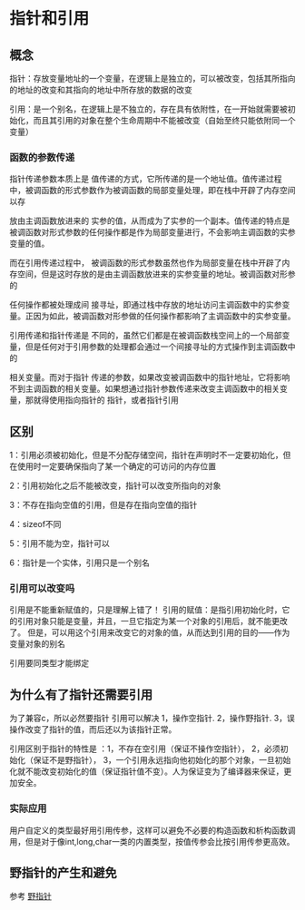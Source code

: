 # 指针和引用
## 概念
指针：存放变量地址的一个变量，在逻辑上是独立的，可以被改变，包括其所指向的地址的改变和其指向的地址中所存放的数据的改变

引用：是一个别名，在逻辑上是不独立的，存在具有依附性，在一开始就需要被初始化，而且其引用的对象在整个生命周期中不能被改变（自始至终只能依附同一个变量）

### 函数的参数传递

指针传递参数本质上是 值传递的方式，它所传递的是一个地址值。值传递过程中，被调函数的形式参数作为被调函数的局部变量处理，即在栈中开辟了内存空间以存

放由主调函数放进来的 实参的值，从而成为了实参的一个副本。值传递的特点是被调函数对形式参数的任何操作都是作为局部变量进行，不会影响主调函数的实参变量的值。

而在引用传递过程中， 被调函数的形式参数虽然也作为局部变量在栈中开辟了内存空间，但是这时存放的是由主调函数放进来的实参变量的地址。被调函数对形参的

任何操作都被处理成间 接寻址，即通过栈中存放的地址访问主调函数中的实参变量。正因为如此，被调函数对形参做的任何操作都影响了主调函数中的实参变量。

引用传递和指针传递是 不同的，虽然它们都是在被调函数栈空间上的一个局部变量，但是任何对于引用参数的处理都会通过一个间接寻址的方式操作到主调函数中的

相关变量。而对于指针 传递的参数，如果改变被调函数中的指针地址，它将影响不到主调函数的相关变量。如果想通过指针参数传递来改变主调函数中的相关变量，那就得使用指向指针的 指针，或者指针引用

## 区别
1：引用必须被初始化，但是不分配存储空间，指针在声明时不一定要初始化，但在使用时一定要确保指向了某一个确定的可访问的内存位置

2：引用初始化之后不能被改变，指针可以改变所指向的对象

3：不存在指向空值的引用，但是存在指向空值的指针

4：sizeof不同

5：引用不能为空，指针可以

6：指针是一个实体，引用只是一个别名

### 引用可以改变吗
引用是不能重新赋值的，只是理解上错了！ 引用的赋值：是指引用初始化时，它的引用对象只能是变量，并且，一旦它指定为某一个对象的引用后，就不能更改了。 但是，可以用这个引用来改变它的对象的值，从而达到引用的目的——作为变量对象的别名

引用要同类型才能绑定

## 为什么有了指针还需要引用
为了兼容c，所以必然要指针
引用可以解决
1，操作空指针.
2，操作野指针.
3，误操作改变了指针的值，而后还以为该指针正常。

引用区别于指针的特性是 ：1，不存在空引用（保证不操作空指针），
2，必须初始化（保证不是野指针），
3，一个引用永远指向他初始化的那个对象，一旦初始化就不能改变初始化的值（保证指针值不变）。人为保证变为了编译器来保证，更加安全。

### 实际应用
用户自定义的类型最好用引用传参，这样可以避免不必要的构造函数和析构函数调用，但是对于像int,long,char一类的内置类型，按值传参会比按引用传参更高效。

## 野指针的产生和避免

参考  [野指针](https://github.com/pipixia626/blog/blob/main/c%2B%2B/%E6%8C%87%E9%92%88/wild_pointer.md)
